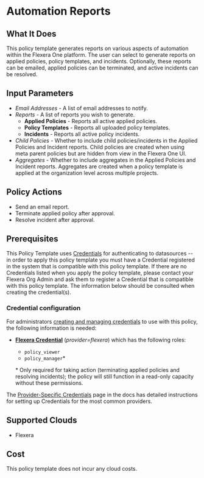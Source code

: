 # Automation Reports

## What It Does

This policy template generates reports on various aspects of automation within the Flexera One platform. The user can select to generate reports on applied policies, policy templates, and incidents. Optionally, these reports can be emailed, applied policies can be terminated, and active incidents can be resolved.

## Input Parameters

- *Email Addresses* - A list of email addresses to notify.
- *Reports* - A list of reports you wish to generate.
  - **Applied Policies** - Reports all active applied policies.
  - **Policy Templates** - Reports all uploaded policy templates.
  - **Incidents** - Reports all active policy incidents.
- *Child Policies* - Whether to include child policies/incidents in the Applied Policies and Incident reports. Child policies are created when using meta parent policies but are hidden from view in the Flexera One UI.
- *Aggregates* - Whether to include aggregates in the Applied Policies and Incident reports. Aggregates are created when a policy template is applied at the organization level across multiple projects.

## Policy Actions

- Send an email report.
- Terminate applied policy after approval.
- Resolve incident after approval.

## Prerequisites

This Policy Template uses [Credentials](https://docs.flexera.com/flexera/EN/Automation/ManagingCredentialsExternal.htm) for authenticating to datasources -- in order to apply this policy template you must have a Credential registered in the system that is compatible with this policy template. If there are no Credentials listed when you apply the policy template, please contact your Flexera Org Admin and ask them to register a Credential that is compatible with this policy template. The information below should be consulted when creating the credential(s).

### Credential configuration

For administrators [creating and managing credentials](https://docs.flexera.com/flexera/EN/Automation/ManagingCredentialsExternal.htm) to use with this policy, the following information is needed:

- [**Flexera Credential**](https://docs.flexera.com/flexera/EN/Automation/ProviderCredentials.htm) (*provider=flexera*) which has the following roles:
  - `policy_viewer`
  - `policy_manager`*

  \* Only required for taking action (terminating applied policies and resolving incidents); the policy will still function in a read-only capacity without these permissions.

The [Provider-Specific Credentials](https://docs.flexera.com/flexera/EN/Automation/ProviderCredentials.htm) page in the docs has detailed instructions for setting up Credentials for the most common providers.

## Supported Clouds

- Flexera

## Cost

This policy template does not incur any cloud costs.
